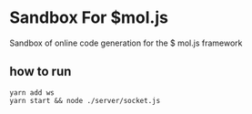 # Sandbox For **$mol.js**
Sandbox of online code generation for the $ mol.js framework
## how to run
	yarn add ws
	yarn start && node ./server/socket.js
	
